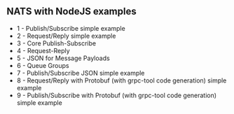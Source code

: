 ## NATS with NodeJS examples

- 1 - Publish/Subscribe simple example
- 2 - Request/Reply simple example
- 3 - Core Publish-Subscribe
- 4 - Request-Reply
- 5 - JSON for Message Payloads
- 6 - Queue Groups
- 7 - Publish/Subscribe JSON simple example
- 8 - Request/Reply with Protobuf (with grpc-tool code generation) simple example
- 9 - Publish/Subscribe with Protobuf (with grpc-tool code generation) simple example
